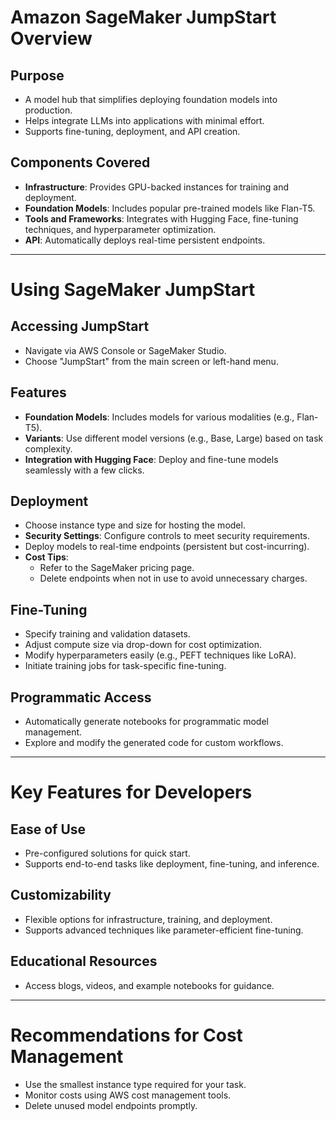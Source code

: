# Amazon SageMaker JumpStart Overview

## Purpose
- A model hub that simplifies deploying foundation models into production.
- Helps integrate LLMs into applications with minimal effort.
- Supports fine-tuning, deployment, and API creation.

## Components Covered
- **Infrastructure**: Provides GPU-backed instances for training and deployment.
- **Foundation Models**: Includes popular pre-trained models like Flan-T5.
- **Tools and Frameworks**: Integrates with Hugging Face, fine-tuning techniques, and hyperparameter optimization.
- **API**: Automatically deploys real-time persistent endpoints.

---

# Using SageMaker JumpStart

## Accessing JumpStart
- Navigate via AWS Console or SageMaker Studio.
- Choose "JumpStart" from the main screen or left-hand menu.

## Features
- **Foundation Models**: Includes models for various modalities (e.g., Flan-T5).
- **Variants**: Use different model versions (e.g., Base, Large) based on task complexity.
- **Integration with Hugging Face**: Deploy and fine-tune models seamlessly with a few clicks.

## Deployment
- Choose instance type and size for hosting the model.
- **Security Settings**: Configure controls to meet security requirements.
- Deploy models to real-time endpoints (persistent but cost-incurring).
- **Cost Tips**:
  - Refer to the SageMaker pricing page.
  - Delete endpoints when not in use to avoid unnecessary charges.

## Fine-Tuning
- Specify training and validation datasets.
- Adjust compute size via drop-down for cost optimization.
- Modify hyperparameters easily (e.g., PEFT techniques like LoRA).
- Initiate training jobs for task-specific fine-tuning.

## Programmatic Access
- Automatically generate notebooks for programmatic model management.
- Explore and modify the generated code for custom workflows.

---

# Key Features for Developers

## Ease of Use
- Pre-configured solutions for quick start.
- Supports end-to-end tasks like deployment, fine-tuning, and inference.

## Customizability
- Flexible options for infrastructure, training, and deployment.
- Supports advanced techniques like parameter-efficient fine-tuning.

## Educational Resources
- Access blogs, videos, and example notebooks for guidance.

---

# Recommendations for Cost Management
- Use the smallest instance type required for your task.
- Monitor costs using AWS cost management tools.
- Delete unused model endpoints promptly.